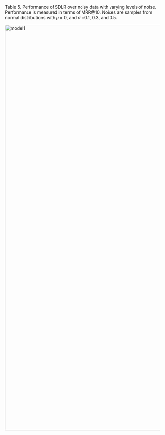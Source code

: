 Table 5. Performance of SDLR over noisy data with varying levels of noise. Performance is measured in terms
of MRR@10. Noises are samples from normal distributions with 𝜇 = 0, and 𝜎 =0.1, 0.3, and 0.5.

<img width="1315" alt="model1" src="https://github.com/sanazkeshvari/Papers/assets/48029925/c73b1772-29b9-4f01-9d81-94cd67798206">
